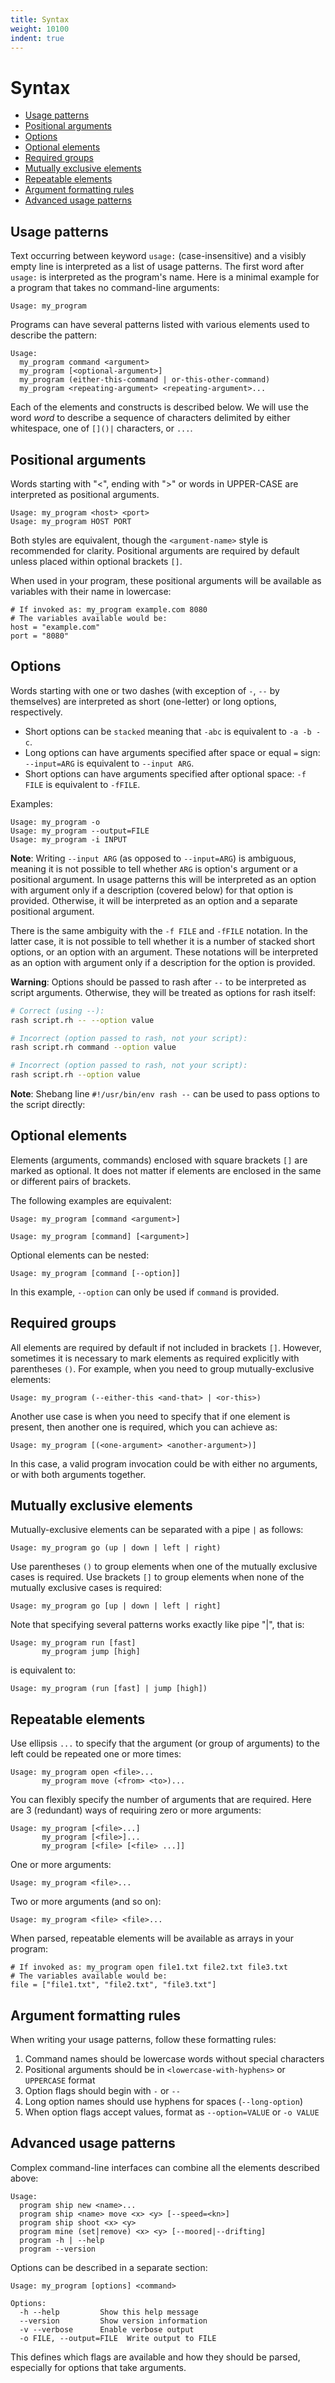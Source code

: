 ```yaml
---
title: Syntax
weight: 10100
indent: true
---
```


# Syntax <!-- omit in toc -->

- [Usage patterns](#usage-patterns)
- [Positional arguments](#positional-arguments)
- [Options](#options)
- [Optional elements](#optional-elements)
- [Required groups](#required-groups)
- [Mutually exclusive elements](#mutually-exclusive-elements)
- [Repeatable elements](#repeatable-elements)
- [Argument formatting rules](#argument-formatting-rules)
- [Advanced usage patterns](#advanced-usage-patterns)

## Usage patterns

Text occurring between keyword `usage:` (case-insensitive) and a visibly empty line is interpreted as
a list of usage patterns. The first word after `usage:` is interpreted as the program's name. Here is a
minimal example for a program that takes no command-line arguments:

```
Usage: my_program
```

Programs can have several patterns listed with various elements used to describe the pattern:

```
Usage:
  my_program command <argument>
  my_program [<optional-argument>]
  my_program (either-this-command | or-this-other-command)
  my_program <repeating-argument> <repeating-argument>...
```

Each of the elements and constructs is described below. We will use the word _word_ to describe a
sequence of characters delimited by either whitespace, one of `[]()|` characters, or `...`.

## Positional arguments

Words starting with "<", ending with ">" or words in UPPER-CASE are interpreted as positional
arguments.

```
Usage: my_program <host> <port>
Usage: my_program HOST PORT
```

Both styles are equivalent, though the `<argument-name>` style is recommended for clarity. Positional
arguments are required by default unless placed within optional brackets `[]`.

When used in your program, these positional arguments will be available as variables with their name
in lowercase:

```
# If invoked as: my_program example.com 8080
# The variables available would be:
host = "example.com"
port = "8080"
```

## Options

Words starting with one or two dashes (with exception of `-`, `--` by themselves) are interpreted
as short (one-letter) or long options, respectively.

- Short options can be `stacked` meaning that `-abc` is equivalent to `-a -b -c`.
- Long options can have arguments specified after space or equal `=` sign:
  `--input=ARG` is equivalent to `--input ARG`.
- Short options can have arguments specified after optional space:
  `-f FILE` is equivalent to `-fFILE`.

Examples:

```
Usage: my_program -o
Usage: my_program --output=FILE
Usage: my_program -i INPUT
```

**Note**: Writing `--input ARG` (as opposed to `--input=ARG`) is ambiguous, meaning it is not
possible to tell whether `ARG` is option's argument or a positional argument. In usage patterns
this will be interpreted as an option with argument only if a description (covered below) for that
option is provided. Otherwise, it will be interpreted as an option and a separate positional argument.

There is the same ambiguity with the `-f FILE` and `-fFILE` notation. In the latter case, it is not
possible to tell whether it is a number of stacked short options, or an option with an argument.
These notations will be interpreted as an option with argument only if a description for the option
is provided.

**Warning**: Options should be passed to rash after `--` to be interpreted as script arguments.
Otherwise, they will be treated as options for rash itself:

```bash
# Correct (using --):
rash script.rh -- --option value

# Incorrect (option passed to rash, not your script):
rash script.rh command --option value

# Incorrect (option passed to rash, not your script):
rash script.rh --option value
```

**Note**: Shebang line `#!/usr/bin/env rash --` can be used to pass options to the script directly:

## Optional elements

Elements (arguments, commands) enclosed with square brackets `[]` are marked as
optional. It does not matter if elements are enclosed in the same or different pairs of brackets.

The following examples are equivalent:

```
Usage: my_program [command <argument>]
```

```
Usage: my_program [command] [<argument>]
```

Optional elements can be nested:

```
Usage: my_program [command [--option]]
```

In this example, `--option` can only be used if `command` is provided.

## Required groups

All elements are required by default if not included in brackets `[]`. However, sometimes it is
necessary to mark elements as required explicitly with parentheses `()`. For example, when you
need to group mutually-exclusive elements:

```
Usage: my_program (--either-this <and-that> | <or-this>)
```

Another use case is when you need to specify that if one element is present, then another one is
required, which you can achieve as:

```
Usage: my_program [(<one-argument> <another-argument>)]
```

In this case, a valid program invocation could be with either no arguments, or with both arguments together.

## Mutually exclusive elements

Mutually-exclusive elements can be separated with a pipe `|` as follows:

```
Usage: my_program go (up | down | left | right)
```

Use parentheses `()` to group elements when one of the mutually exclusive cases is required.
Use brackets `[]` to group elements when none of the mutually exclusive cases is required:

```
Usage: my_program go [up | down | left | right]
```

Note that specifying several patterns works exactly like pipe "|", that is:

```
Usage: my_program run [fast]
       my_program jump [high]
```

is equivalent to:

```
Usage: my_program (run [fast] | jump [high])
```

## Repeatable elements

Use ellipsis `...` to specify that the argument (or group of arguments) to the left could be
repeated one or more times:

```
Usage: my_program open <file>...
       my_program move (<from> <to>)...
```

You can flexibly specify the number of arguments that are required. Here are 3 (redundant) ways
of requiring zero or more arguments:

```
Usage: my_program [<file>...]
       my_program [<file>]...
       my_program [<file> [<file> ...]]
```

One or more arguments:

```
Usage: my_program <file>...
```

Two or more arguments (and so on):

```
Usage: my_program <file> <file>...
```

When parsed, repeatable elements will be available as arrays in your program:

```
# If invoked as: my_program open file1.txt file2.txt file3.txt
# The variables available would be:
file = ["file1.txt", "file2.txt", "file3.txt"]
```

## Argument formatting rules

When writing your usage patterns, follow these formatting rules:

1. Command names should be lowercase words without special characters
2. Positional arguments should be in `<lowercase-with-hyphens>` or `UPPERCASE` format
3. Option flags should begin with `-` or `--`
4. Long option names should use hyphens for spaces (`--long-option`)
5. When option flags accept values, format as `--option=VALUE` or `-o VALUE`

## Advanced usage patterns

Complex command-line interfaces can combine all the elements described above:

```
Usage:
  program ship new <name>...
  program ship <name> move <x> <y> [--speed=<kn>]
  program ship shoot <x> <y>
  program mine (set|remove) <x> <y> [--moored|--drifting]
  program -h | --help
  program --version
```

Options can be described in a separate section:

```
Usage: my_program [options] <command>

Options:
  -h --help         Show this help message
  --version         Show version information
  -v --verbose      Enable verbose output
  -o FILE, --output=FILE  Write output to FILE
```

This defines which flags are available and how they should be parsed, especially for options that take arguments.
